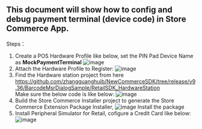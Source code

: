 ## This document will show how to config and debug payment terminal (device code) in Store Commerce App.

Steps：
1. Create a POS Hardware Profile like below, set the PIN Pad Device Name as <b>MockPaymentTerminal</b>
    ![image](https://user-images.githubusercontent.com/14832260/213173399-4a1d7b6c-8426-492c-8738-e5ca96c93662.png)
 2. Attach the Hardware Profile to Register:
    ![image](https://user-images.githubusercontent.com/14832260/213174231-77f3d07d-05e7-4544-a8a9-e081dad8ebec.png)
 3. Find the Hardware station project from here 
    https://github.com/zhangguanghuib/NewCommerceSDK/tree/release/v9.36/BarcodeMsrDialogSample/RetailSDK_HardwareStation <br/>
    Make sure the below code is like below:
    ![image](https://user-images.githubusercontent.com/14832260/213175167-9bf00c0a-8cb0-4d1b-85c3-e3325ef79ee2.png)
 4. Build the Store Commerce Installer project to generate the Store Commerce Extension Package Installer,
    ![image](https://user-images.githubusercontent.com/14832260/213175669-de7e3cd6-3812-45ee-bffa-fb30bab68a47.png) 
    Install the package
  5. Install Peripheral Simulator for Retail, cofigure a Credit Card like below:
     ![image](https://user-images.githubusercontent.com/14832260/213176446-c3f99e40-dd08-480f-9a1a-37cc41242597.png)



 

  


    


